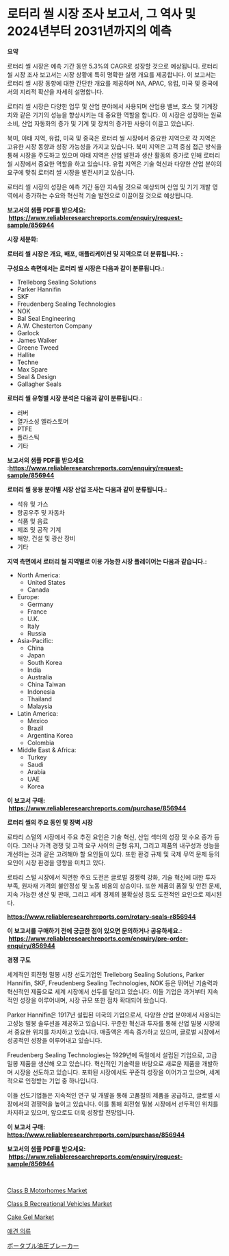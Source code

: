 <p><h1>로터리 씰 시장 조사 보고서, 그 역사 및 2024년부터 2031년까지의 예측</h1></p><p><strong>요약</strong></p>
<p><p>로터리 씰 시장은 예측 기간 동안 5.3%의 CAGR로 성장할 것으로 예상됩니다. 로터리 씰 시장 조사 보고서는 시장 상황에 특히 명확한 실행 개요를 제공합니다. 이 보고서는 로터리 씰 시장 동향에 대한 간단한 개요를 제공하며 NA, APAC, 유럽, 미국 및 중국에서의 지리적 확산을 자세히 설명합니다.</p><p>로터리 씰 시장은 다양한 업무 및 산업 분야에서 사용되며 산업용 밸브, 호스 및 기계장치와 같은 기기의 성능을 향상시키는 데 중요한 역할을 합니다. 이 시장은 성장하는 원료 소비, 산업 자동화의 증가 및 기계 및 장치의 증가한 사용이 이끌고 있습니다.</p><p>북미, 아태 지역, 유럽, 미국 및 중국은 로터리 씰 시장에서 중요한 지역으로 각 지역은 고유한 시장 동향과 성장 가능성을 가지고 있습니다. 북미 지역은 고객 중심 접근 방식을 통해 시장을 주도하고 있으며 아태 지역은 산업 발전과 생산 활동의 증가로 인해 로터리 씰 시장에서 중요한 역할을 하고 있습니다. 유럽 지역은 기술 혁신과 다양한 산업 분야의 요구에 맞춰 로터리 씰 시장을 발전시키고 있습니다.</p><p>로터리 씰 시장의 성장은 예측 기간 동안 지속될 것으로 예상되며 산업 및 기기 개발 영역에서 증가하는 수요와 혁신적 기술 발전으로 이끌어질 것으로 예상됩니다.</p></p>
<p><strong>보고서의 샘플 PDF를 받으세요: &nbsp;<a href="https://www.reliableresearchreports.com/enquiry/request-sample/856944">https://www.reliableresearchreports.com/enquiry/request-sample/856944</a></strong></p>
<p><strong>시장 세분화:</strong></p>
<p><strong> 로터리 씰 시장은 개요, 배포, 애플리케이션 및 지역으로 더 분류됩니다. :</strong></p>
<p><strong>구성요소 측면에서는 로터리 씰 시장은 다음과 같이 분류됩니다.:</strong></p>
<p><ul><li>Trelleborg Sealing Solutions</li><li>Parker Hannifin</li><li>SKF</li><li>Freudenberg Sealing Technologies</li><li>NOK</li><li>Bal Seal Engineering</li><li>A.W. Chesterton Company</li><li>Garlock</li><li>James Walker</li><li>Greene Tweed</li><li>Hallite</li><li>Techne</li><li>Max Spare</li><li>Seal & Design</li><li>Gallagher Seals</li></ul></p>
<p><strong> 로터리 씰 유형별 시장 분석은 다음과 같이 분류됩니다.:</strong></p>
<p><ul><li>러버</li><li>열가소성 엘라스토머</li><li>PTFE</li><li>플라스틱</li><li>기타</li></ul></p>
<p><strong>보고서의 샘플 PDF를 받으세요 :<a href="https://www.reliableresearchreports.com/enquiry/request-sample/856944">https://www.reliableresearchreports.com/enquiry/request-sample/856944</a></strong></p>
<p><strong> 로터리 씰 응용 분야별 시장 산업 조사는 다음과 같이 분류됩니다.:</strong></p>
<p><ul><li>석유 및 가스</li><li>항공우주 및 자동차</li><li>식품 및 음료</li><li>제조 및 공작 기계</li><li>해양, 건설 및 광산 장비</li><li>기타</li></ul></p>
<p><strong>지역 측면에서 로터리 씰 지역별로 이용 가능한 시장 플레이어는 다음과 같습니다.:</strong></p>
<p><ul>
    <li>
        North America:
        <ul>
            <li>United States</li>
            <li>Canada</li>
        </ul>
    </li>
    <li>
        Europe:
        <ul>
            <li>Germany</li>
            <li>France</li>
            <li>U.K.</li>
            <li>Italy</li>
            <li>Russia</li>
        </ul>
    </li>
    <li>
        Asia-Pacific:
        <ul>
            <li>China</li>
            <li>Japan</li>
            <li>South Korea</li>
            <li>India</li>
            <li>Australia</li>
            <li>China Taiwan</li>
            <li>Indonesia</li>
            <li>Thailand</li>
            <li>Malaysia</li>
        </ul>
    </li>
    <li>
        Latin America:
        <ul>
            <li>Mexico</li>
            <li>Brazil</li>
            <li>Argentina Korea</li>
            <li>Colombia</li>
        </ul>
    </li>
    <li>
        Middle East & Africa:
        <ul>
            <li>Turkey</li>
            <li>Saudi</li>
            <li>Arabia</li>
            <li>UAE</li>
            <li>Korea</li>
        </ul>
    </li>
    </ul></p>
<p><strong>이 보고서 구매: &nbsp;<a href="https://www.reliableresearchreports.com/purchase/856944">https://www.reliableresearchreports.com/purchase/856944</a></strong></p>
<p><strong>로터리 씰의 주요 동인 및 장벽 시장</strong></p>
<p><p>로타리 스털의 시장에서 주요 추진 요인은 기술 혁신, 산업 섹터의 성장 및 수요 증가 등이다. 그러나 가격 경쟁 및 고객 요구 사이의 균형 유지, 그리고 제품의 내구성과 성능을 개선하는 것과 같은 고려해야 할 요인들이 있다. 또한 환경 규제 및 국제 무역 문제 등의 요인이 시장 환경을 영향을 미치고 있다.</p><p>로타리 스털 시장에서 직면한 주요 도전은 글로벌 경쟁력 강화, 기술 혁신에 대한 투자 부족, 원자재 가격의 불안정성 및 노동 비용의 상승이다. 또한 제품의 품질 및 안전 문제, 지속 가능한 생산 및 판매, 그리고 세계 경제의 불확실성 등도 도전적인 요인으로 제시된다.</p></p>
<p><strong><a href="https://www.reliableresearchreports.com/rotary-seals-r856944">https://www.reliableresearchreports.com/rotary-seals-r856944</a></strong></p>
<p><strong>이 보고서를 구매하기 전에 궁금한 점이 있으면 문의하거나 공유하세요.: &nbsp;<a href="https://www.reliableresearchreports.com/enquiry/pre-order-enquiry/856944">https://www.reliableresearchreports.com/enquiry/pre-order-enquiry/856944</a></strong></p>
<p><strong>경쟁 구도</strong></p>
<p><p>세계적인 회전형 밀봉 시장 선도기업인 Trelleborg Sealing Solutions, Parker Hannifin, SKF, Freudenberg Sealing Technologies, NOK 등은 뛰어난 기술력과 혁신적인 제품으로 세계 시장에서 선두를 달리고 있습니다. 이들 기업은 과거부터 지속적인 성장을 이루어내며, 시장 규모 또한 점차 확대되어 왔습니다. </p><p>Parker Hannifin은 1917년 설립된 미국의 기업으로서, 다양한 산업 분야에서 사용되는 고성능 밀봉 솔루션을 제공하고 있습니다. 꾸준한 혁신과 투자를 통해 산업 밀봉 시장에서 중요한 위치를 차지하고 있습니다. 매출액은 계속 증가하고 있으며, 글로벌 시장에서 성공적인 성장을 이루어내고 있습니다.</p><p>Freudenberg Sealing Technologies는 1929년에 독일에서 설립된 기업으로, 고급 밀봉 제품을 생산해 오고 있습니다. 혁신적인 기술력을 바탕으로 새로운 제품을 개발하며 시장을 선도하고 있습니다. 포화된 시장에서도 꾸준히 성장을 이어가고 있으며, 세계적으로 인정받는 기업 중 하나입니다.</p><p>이들 선도기업들은 지속적인 연구 및 개발을 통해 고품질의 제품을 공급하고, 글로벌 시장에서의 경쟁력을 높이고 있습니다. 이를 통해 회전형 밀봉 시장에서 선두적인 위치를 차지하고 있으며, 앞으로도 더욱 성장할 전망입니다.</p></p>
<p><strong>이 보고서 구매: &nbsp; <a href="https://www.reliableresearchreports.com/purchase/856944">https://www.reliableresearchreports.com/purchase/856944</a></strong></p>
<p><strong>보고서의 샘플 PDF를 받으세요: &nbsp;<a href="https://www.reliableresearchreports.com/enquiry/request-sample/856944">https://www.reliableresearchreports.com/enquiry/request-sample/856944</a></strong><strong></strong></p>
<p>&nbsp;</p>
<p><p><a href="https://issuu.com/reportprime-2/docs/class-b-motorhomes-market-size-2030.pptx">Class B Motorhomes Market</a></p><p><a href="https://issuu.com/reportprime-2/docs/class-b-recreational-vehicles-market-size-2030.ppt">Class B Recreational Vehicles Market</a></p><p><a href="https://github.com/nancykennedykellievqfqt2/Market-Research-Report-List-1/blob/main/cake-gel-market.md">Cake Gel Market</a></p><p><a href="https://github.com/iansanftyord09878/Market-Research-Report-List-1/blob/main/568301916890.md">애견 의류</a></p><p><a href="https://github.com/cbigkbh02719/Market-Research-Report-List-1/blob/main/615263818405.md">ポータブル油圧ブレーカー</a></p></p>